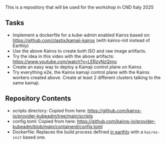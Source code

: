 This is a repository that will be used for the workshop in CND Italy 2025

## Tasks

- Implement a dockerfile for a kube-admin enabled Kairos based on: https://github.com/clastix/kamaji-kairos (with kairos-init instead of Earthly)
- Use the above Kairos to create both ISO and raw image artifacts.
- Try the idea in this video with the above artifacts: https://www.youtube.com/watch?v=LERzvNzQimc
- Create an easy way to deploy a Kamaji control plane on Kairos
- Try everything e2e, the Kairos kamaji control plane with the Kairos workers created above. Create at least 2 different clusters talking to the same kamaji.

## Repository Contents

- scripts directory: Copied from here: https://github.com/kairos-io/provider-kubeadm/tree/main/scripts
- config.toml: Copied from here: https://github.com/kairos-io/provider-kubeadm/blob/main/containerd/config.toml
- Dockerfile: Replaces the build process defined [in earthly](https://github.com/kairos-io/provider-kubeadm/blob/0b6ed2290bc759276650214f3497dde201013487/Earthfile#L137) with a `kairos-init` based one.

